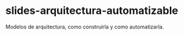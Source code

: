 # slides-arquitectura-automatizable
Modelos de arquitectura, como construirla y como automatizarla.
